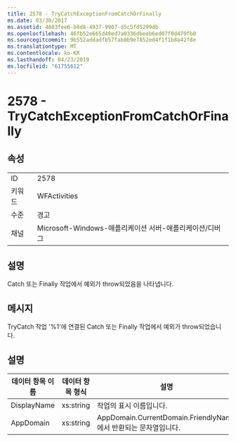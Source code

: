 ```yaml
---
title: 2578 - TryCatchExceptionFromCatchOrFinally
ms.date: 03/30/2017
ms.assetid: 4803fee6-b8d8-4937-9907-d5c5fd5299db
ms.openlocfilehash: 46fb52e665d49ed7a0336dbeeb6ed07f0d479fb0
ms.sourcegitcommit: 9b552addadfb57fab0b9e7852ed4f1f1b8a42f8e
ms.translationtype: MT
ms.contentlocale: ko-KR
ms.lasthandoff: 04/23/2019
ms.locfileid: "61755612"
---
```

# <a name="2578---trycatchexceptionfromcatchorfinally"></a>2578 - TryCatchExceptionFromCatchOrFinally
## <a name="properties"></a>속성  
  
|||  
|-|-|  
|ID|2578|  
|키워드|WFActivities|  
|수준|경고|  
|채널|Microsoft-Windows-애플리케이션 서버-애플리케이션/디버그|  
  
## <a name="description"></a>설명  
 Catch 또는 Finally 작업에서 예외가 throw되었음을 나타냅니다.  
  
## <a name="message"></a>메시지  
 TryCatch 작업 '%1'에 연결된 Catch 또는 Finally 작업에서 예외가 throw되었습니다.  
  
## <a name="details"></a>설명  
  
|데이터 항목 이름|데이터 항목 형식|설명|  
|--------------------|--------------------|-----------------|  
|DisplayName|xs:string|작업의 표시 이름입니다.|  
|AppDomain|xs:string|AppDomain.CurrentDomain.FriendlyName에서 반환되는 문자열입니다.|
